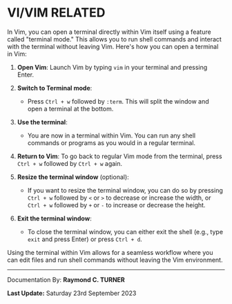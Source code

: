 # VI/VIM RELATED

In Vim, you can open a terminal directly within Vim itself using a feature called "terminal mode." This allows you to run shell commands and interact with the terminal without leaving Vim. Here's how you can open a terminal in Vim:

1. **Open Vim**: Launch Vim by typing `vim` in your terminal and pressing Enter.

2. **Switch to Terminal mode**:
   - Press `Ctrl + w` followed by `:term`. This will split the window and open a terminal at the bottom.

3. **Use the terminal**:
   - You are now in a terminal within Vim. You can run any shell commands or programs as you would in a regular terminal.

4. **Return to Vim**: To go back to regular Vim mode from the terminal, press `Ctrl + w` followed by `Ctrl + w` again.

5. **Resize the terminal window** (optional):
   - If you want to resize the terminal window, you can do so by pressing `Ctrl + w` followed by `<` or `>` to decrease or increase the width, or `Ctrl + w` followed by `+` or `-` to increase or decrease the height.

6. **Exit the terminal window**:
   - To close the terminal window, you can either exit the shell (e.g., type `exit` and press Enter) or press `Ctrl + d`.

Using the terminal within Vim allows for a seamless workflow where you can edit files and run shell commands without leaving the Vim environment.

---

Documentation By: **Raymond C. TURNER**

**Last Update:** Saturday 23rd September 2023
